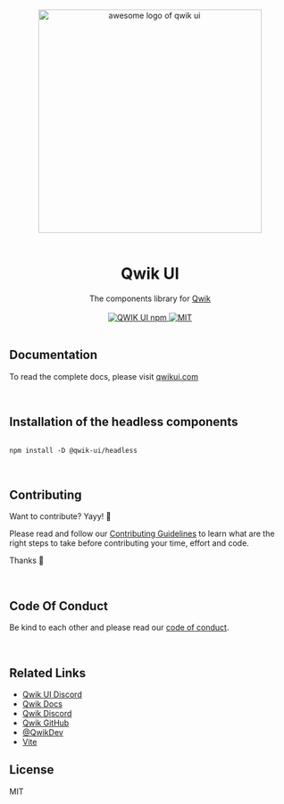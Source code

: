 <p align="center">
  <br>
  <img width="400" src="./apps/website/public/images/qwik-ui.png" alt="awesome logo of qwik ui">
  <br>
  <br>
</p>

<h1 align='center'>Qwik UI</h1>

<div align='center'>
  The components library for <a href='https://github.com/BuilderIO/qwik'>Qwik</a>
  <br><br>

  <a href='https://img.shields.io/npm/v/@qwik-ui/headless?label=npm%20version'>
  <img src='https://img.shields.io/npm/v/@qwik-ui/headless?label=npm%20version' alt='QWIK UI npm'>
  </a>
  <a href='https://opensource.org/licenses/MIT'>
  <img src='https://img.shields.io/badge/License-MIT-green.svg' alt='MIT'>
  </a>
  </a>

</div>
<br>

## Documentation

To read the complete docs, please visit [qwikui.com](https://qwikui.com)

<br/>

## Installation of the headless components

```console

npm install -D @qwik-ui/headless
```

<br/>

## Contributing

Want to contribute? Yayy! 🎉

Please read and follow our [Contributing Guidelines](CONTRIBUTING.md) to learn what are the right steps to take before contributing your time, effort and code.

Thanks 🙏

<br/>

## Code Of Conduct

Be kind to each other and please read our [code of conduct](CODE_OF_CONDUCT.md).

<br/>

## Related Links

- [Qwik UI Discord](https://discord.gg/PVWUUejrez)
- [Qwik Docs](https://qwik.builder.io/)
- [Qwik Discord](https://qwik.builder.io/chat)
- [Qwik GitHub](https://github.com/BuilderIO/qwik)
- [@QwikDev](https://twitter.com/QwikDev)
- [Vite](https://vitejs.dev/)

## License

MIT
